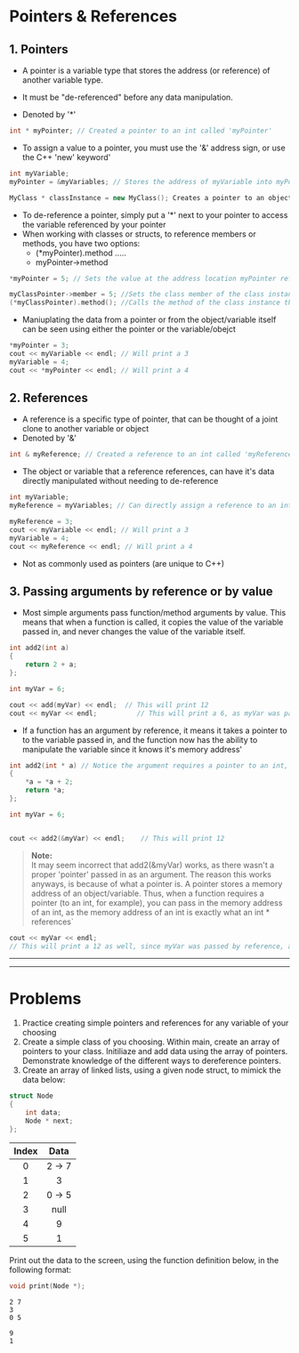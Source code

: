 # Pointers & References #

## 1. Pointers

- A pointer is a variable type that stores the address (or reference) of another variable type.

-  It must be "de-referenced" before any data manipulation.

-  Denoted by '*'

```C++
int * myPointer; // Created a pointer to an int called 'myPointer'
```

- To assign a value to a pointer, you must use the '&' address sign, or use the C++ 'new' keyword'

```C++
int myVariable;
myPointer = &myVariables; // Stores the address of myVariable into myPointer

MyClass * classInstance = new MyClass(); Creates a pointer to an object of type MyClass
```

- To de-reference a pointer, simply put a '*' next to your pointer to access the variable referenced by your pointer
- When working with classes or structs, to reference members or methods, you have two options:
    - (*myPointer).method .....
    - myPointer->method


```C++
*myPointer = 5; // Sets the value at the address location myPointer references to 5.

myClassPointer->member = 5; //Sets the class member of the class instance that myPointer points to, to 5.
(*myClassPointer).method(); //Calls the method of the class instance that myClassPointer points to.
```

- Maniuplating the data from a pointer or from the object/variable itself can be seen using either the pointer or the variable/obejct

```C++
*myPointer = 3;
cout << myVariable << endl; // Will print a 3
myVariable = 4;
cout << *myPointer << endl; // Will print a 4
```

## 2. References

- A reference is a specific type of pointer, that can be thought of a joint clone to another variable or object
- Denoted by '&'
```C++
int & myReference; // Created a reference to an int called 'myReference'
```
- The object or variable that a reference references, can have it's data directly manipulated without needing to de-reference

```C++
int myVariable;
myReference = myVariables; // Can directly assign a reference to an int to an int

myReference = 3;
cout << myVariable << endl; // Will print a 3
myVariable = 4;
cout << myReference << endl; // Will print a 4
```
- Not as commonly used as pointers (are unique to C++)

## 3. Passing arguments by reference or by value

- Most simple arguments pass function/method arguments by value. This means that when a function is called, it copies the value of the variable passed in, and never changes the value of the variable itself.

```C++
int add2(int a)
{
    return 2 + a;
};

int myVar = 6;

cout << add(myVar) << endl;  // This will print 12
cout << myVar << endl;          // This will print a 6, as myVar was passed by value, not by reference
```

- If a function has an argument by reference, it means it takes a pointer to to the variable passed in, and the function now has the ability to manipulate the variable since it knows it's memory address'

```C++
int add2(int * a) // Notice the argument requires a pointer to an int, not simply an int
{
    *a = *a + 2;
    return *a;
};

int myVar = 6;


cout << add2(&myVar) << endl;    // This will print 12
```
>__Note:__   
It may seem incorrect that add2(&myVar) works, as there wasn't a proper 'pointer' passed in as an argument. The reason this works anyways, is because of what a pointer is. A pointer stores a memory address of an object/variable. Thus, when a function requires a pointer (to an int, for example), you can pass in the memory address of an int, as the memory address of an int is exactly what an int * references`

```C++
cout << myVar << endl;          
// This will print a 12 as well, since myVar was passed by reference, and was manipulated within the function.
```

----
----

# Problems

1. Practice creating simple pointers and references for any variable of your choosing
2. Create a simple class of you choosing. Within main, create an array of pointers to your class. Initiliaze and add data using the array of pointers. Demonstrate knowledge of the different ways to dereference pointers.
3. Create an array of linked lists, using a given node struct, to mimick the data below:

```C++
struct Node
{
    int data;
    Node * next;
};
```


| Index | Data    |
|:-----:|:-------:|
| 0     | 2  -> 7 |
| 1     | 3       |
| 2     | 0 -> 5  |
| 3     | null    |
| 4     | 9       |
| 5     | 1       |

Print out the data to the screen, using the function definition below, in the following format:

```C++
void print(Node *);
```

```
2 7
3
0 5

9
1
```
